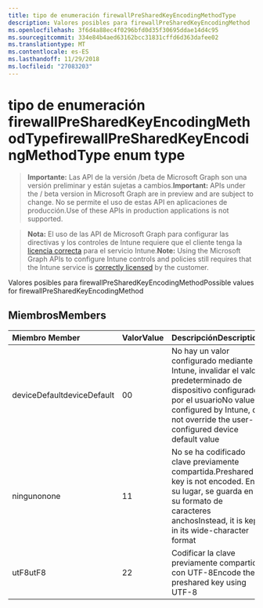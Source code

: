 ```yaml
---
title: tipo de enumeración firewallPreSharedKeyEncodingMethodType
description: Valores posibles para firewallPreSharedKeyEncodingMethod
ms.openlocfilehash: 3f6d4a88ec4f0296bfd0d35f30695ddae14d4c95
ms.sourcegitcommit: 334e84b4aed63162bcc31831cffd6d363dafee02
ms.translationtype: MT
ms.contentlocale: es-ES
ms.lasthandoff: 11/29/2018
ms.locfileid: "27083203"
---
```

# <a name="firewallpresharedkeyencodingmethodtype-enum-type"></a><span data-ttu-id="ebdfc-103">tipo de enumeración firewallPreSharedKeyEncodingMethodType</span><span class="sxs-lookup"><span data-stu-id="ebdfc-103">firewallPreSharedKeyEncodingMethodType enum type</span></span>

> <span data-ttu-id="ebdfc-104">**Importante:** Las API de la versión /beta de Microsoft Graph son una versión preliminar y están sujetas a cambios.</span><span class="sxs-lookup"><span data-stu-id="ebdfc-104">**Important:** APIs under the / beta version in Microsoft Graph are in preview and are subject to change.</span></span> <span data-ttu-id="ebdfc-105">No se permite el uso de estas API en aplicaciones de producción.</span><span class="sxs-lookup"><span data-stu-id="ebdfc-105">Use of these APIs in production applications is not supported.</span></span>

> <span data-ttu-id="ebdfc-106">**Nota:** El uso de las API de Microsoft Graph para configurar las directivas y los controles de Intune requiere que el cliente tenga la [licencia correcta](https://go.microsoft.com/fwlink/?linkid=839381) para el servicio Intune.</span><span class="sxs-lookup"><span data-stu-id="ebdfc-106">**Note:** Using the Microsoft Graph APIs to configure Intune controls and policies still requires that the Intune service is [correctly licensed](https://go.microsoft.com/fwlink/?linkid=839381) by the customer.</span></span>

<span data-ttu-id="ebdfc-107">Valores posibles para firewallPreSharedKeyEncodingMethod</span><span class="sxs-lookup"><span data-stu-id="ebdfc-107">Possible values for firewallPreSharedKeyEncodingMethod</span></span>
## <a name="members"></a><span data-ttu-id="ebdfc-108">Miembros</span><span class="sxs-lookup"><span data-stu-id="ebdfc-108">Members</span></span>
|<span data-ttu-id="ebdfc-109">Miembro	</span><span class="sxs-lookup"><span data-stu-id="ebdfc-109">Member</span></span>|<span data-ttu-id="ebdfc-110">Valor</span><span class="sxs-lookup"><span data-stu-id="ebdfc-110">Value</span></span>|<span data-ttu-id="ebdfc-111">Descripción</span><span class="sxs-lookup"><span data-stu-id="ebdfc-111">Description</span></span>|
|:---|:---|:---|
|<span data-ttu-id="ebdfc-112">deviceDefault</span><span class="sxs-lookup"><span data-stu-id="ebdfc-112">deviceDefault</span></span>|<span data-ttu-id="ebdfc-113">0</span><span class="sxs-lookup"><span data-stu-id="ebdfc-113">0</span></span>|<span data-ttu-id="ebdfc-114">No hay un valor configurado mediante Intune, invalidar el valor predeterminado de dispositivo configurado por el usuario</span><span class="sxs-lookup"><span data-stu-id="ebdfc-114">No value configured by Intune, do not override the user-configured device default value</span></span>|
|<span data-ttu-id="ebdfc-115">ninguno</span><span class="sxs-lookup"><span data-stu-id="ebdfc-115">none</span></span>|<span data-ttu-id="ebdfc-116">1</span><span class="sxs-lookup"><span data-stu-id="ebdfc-116">1</span></span>|<span data-ttu-id="ebdfc-117">No se ha codificado clave previamente compartida.</span><span class="sxs-lookup"><span data-stu-id="ebdfc-117">Preshared key is not encoded.</span></span> <span data-ttu-id="ebdfc-118">En su lugar, se guarda en su formato de caracteres anchos</span><span class="sxs-lookup"><span data-stu-id="ebdfc-118">Instead, it is kept in its wide-character format</span></span>|
|<span data-ttu-id="ebdfc-119">utF8</span><span class="sxs-lookup"><span data-stu-id="ebdfc-119">utF8</span></span>|<span data-ttu-id="ebdfc-120">2</span><span class="sxs-lookup"><span data-stu-id="ebdfc-120">2</span></span>|<span data-ttu-id="ebdfc-121">Codificar la clave previamente compartida con UTF-8</span><span class="sxs-lookup"><span data-stu-id="ebdfc-121">Encode the preshared key using UTF-8</span></span>|





